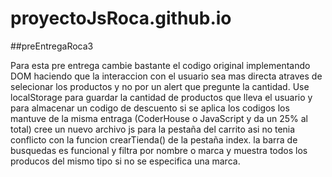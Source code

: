 # proyectoJsRoca.github.io
##preEntregaRoca3

Para esta pre entrega cambie bastante el codigo original implementando DOM haciendo que la interaccion con el usuario sea mas directa atraves de selecionar los productos
y no por un alert que pregunte la cantidad. Use localStorage para guardar la cantidad de productos que lleva el usuario y para almacenar un codigo de descuento si se aplica
los codigos los mantuve de la misma entraga (CoderHouse o JavaScript y da un 25% al total) cree un nuevo archivo js para la pestaña del carrito asi no tenia conflicto con la
funcion crearTienda() de la pestaña index.
la barra de busquedas es funcional y filtra por nombre o marca y muestra todos los producos del mismo tipo si no se especifica una marca. 
